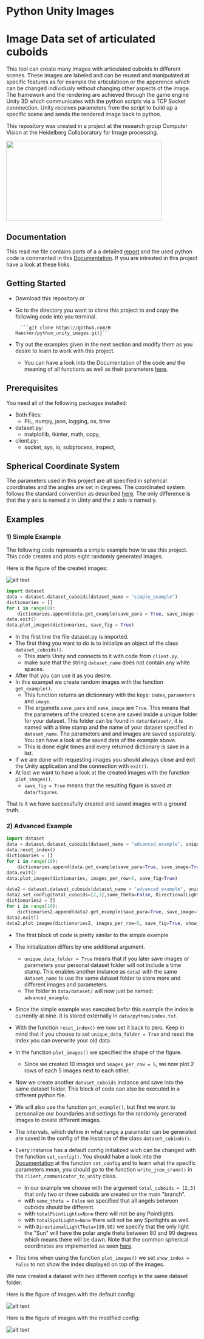 # Python Unity Images

# Image Data set of articulated cuboids
This tool can create many images with articulated cuboids in different scenes.
These images are labeled and can be reused and manipulated at specific features as for example the articulatioon or the apperence which can be changed individualy without changing other aspects of the image.
The framework and the rendering are achieved through the game engine Unity 3D which communicates with the python scripts via a TCP Socket connnection.
Unity receives parameters from the script to build up a specific scene and sends the rendered image back to python.

This repository was created in a project at the research group Computer Vision at the Heidelberg Collaboratory for Image processing.   


<img src="https://github.com/R-Haecker/python_unity_images/raw/master/data/dataset/examples_to_show/ex2.png" height="210" width="410">

## Documentation
This read me file contains parts of a a detailed [report](report.pdf)
and the used python code is commented in this [Documentation](https://python-unity-images.readthedocs.io/en/latest/). If you are intrested in this project have a look at these links.


## Getting Started
* Download this repository or
* Go to the directory you want to clone this project to and copy the following code into you terminal.

        ```git clone https://github.com/R-Haecker/python_unity_images.git}```

* Try out the examples given in the next section and modify them as you desire to learn to work with this project.
    * You can have a look into the Documentation of the code and the meaning of all functions as well as their parameters [here](https://python-unity-images.readthedocs.io/en/latest/).

## Prerequisites
You need all of the following packages installed:
* Both Files:
    * PIL, numpy, json, logging, os, time
* dataset.py:
    * matplotlib, tkinter, math, copy,
* client.py:
    * socket, sys, io, subprocess, inspect,

## Spherical Coordinate System
The parameters used in this project are all specified in spherical coordinates and the angles are set in degrees. The coordinated system follows the standard convention as described [here](https://en.wikipedia.org/wiki/Spherical_coordinate_system). The only difference is that the y axis is named z in Uinty and the z axis
is named y.


## Examples
### 1) Simple Example 
The following code represents a simple example how to use this project.
This code creates and plots eight randomly generated images. 

Here is the figure of the created images:

![alt text](https://github.com/R-Haecker/python_unity_images/raw/master/data/figures/fig_simple_example__from_index_0_to_index_7.png)


```python
import dataset
data = dataset.dataset_cuboids(dataset_name = "simple_example")
dictionaries = []
for i in range(8):
    dictionaries.append(data.get_example(save_para = True, save_image = True))
data.exit()
data.plot_images(dictionaries, save_fig = True)
```

* In the first line the file dataset.py is imported.
* The first thing you want to do is to initialize an object of the class ``dataset_cuboids()``.
    * This starts Unity and connects to it with code from ``client.py``. 
    * make sure that the string ``dataset_name`` does not contain any white spaces.
* After that you can use it as you desire. 
* In this exampel we create random images with the function ``get_example()``.
    * This function returns an dictionnary with the keys: ``index``, ``parameters`` and ``image``.
    * The argumets ``save_para`` and ``save_image`` are ``True``. This means that the parameters of the created scene are saved inside a unique folder for your dataset. This folder can be found in ``data/dataset/``, it is named with a time stamp and the name of your dataset specified in ``dataset_name``.
    The parameters and and images are saved separately. You can have a look at the saved data of the example above.
    * This is done eight times and every returned dictionary is save in a list.
* If we are done with requesting images you should always close and exit the Unity application and the connection with ``exit()``.
* At last we want to have a look at the created images with the function ``plot_images()``.
    * ``save_fig = True`` means that the resulting figure is saved at ``data/figures``.

That is it we have successfully created and saved images with a ground truth. 


### 2) Advanced Example

```python
import dataset
data = dataset.dataset_cuboids(dataset_name = "advanced_example", unique_data_folder = False)
data.reset_index()
dictionaries = []
for i in range(10):
    dictionaries.append(data.get_example(save_para=True, save_image=True))
data.exit()
data.plot_images(dictionaries, images_per_row=5, save_fig=True)

data2 = dataset.dataset_cuboids(dataset_name = "advanced_example", unique_data_folder = False)
data2.set_config(total_cuboids=[2,3],same_theta=False, DirectionalLightTheta=[80,90], totalPointLights=None, totalSpotLights=None)
dictionaries2 = []
for i in range(10):
    dictionaries2.append(data2.get_example(save_para=True, save_image=True))
data2.exit()
data2.plot_images(dictionaries2, images_per_row=5, save_fig=True, show_index=False)
```

* The first block of code is pretty similar to the simple example
* The initialization differs by one additional argument.
    * ``unique_data_folder = True`` means that if you later save images or parameters your personal dataset folder will not include a time stamp. This enables another instance as ``data2`` with the same ``dataset_name`` to use the same dataset folder to store more and different images and parameters.
    * The folder in ``data/dataset/`` will now just be named:  ``advanced_example``.
* Since the simple example was executed befor this example the index is currently at nine. It is stored externally in ``data/python/index.txt``.
* With the function ``reset_index()`` we now set it back to zero. Keep in mind that if you choose to set ``unique_data_folder = True`` and reset the index you can overwrite your old data.
* In the function ``plot_images()`` we specified the shape of the figure.
    * Since we created 10 images and ``images_per_row = 5``, we now plot 2 rows of each 5 images next to each other.

* Now we create another ``dataset_cuboids`` instance and save into the same dataset folder. This block of code can also be executed in a different python file. 
* We will also use the function ``get_example()``, but first we want to personalize our boundaries and settings for the randomly generated images to create different images.
* The intervals, which define in what range a parameter can be generated are saved in the config of the instance of the class ``dataset_cubiods()``.
* Every instance has a default config initialized wich can be changed with the function ``set_config()``. You should habe a look into the [Documentation](https://python-unity-images.readthedocs.io/en/latest/) at the function ``set_config`` and to learn what the specific parameters mean, you should go to the function ``write_json_crane()`` in the ``client_communicator_to_unity`` class.  
    * In our example we choose with the argument ``total_cuboids = [2,3]`` that only two or three cuboids are created on the main "branch".
    * with ``same_theta = False`` we specified that all angels between cuboids should be different.
    * with ``totalPointLights=None`` there will not be any Pointlights. 
    * with ``totalSpotLights=None`` there will not be any Spotlights as well.
    * with ``DirectionalLightTheta=[80,90]`` we specify that the only light the "Sun" will have the polar angle theta between 80 and 90 degrees which means there will be dawn. Note that the common spherical coordinates are implemented as seen [here](https://en.wikipedia.org/wiki/Spherical_coordinate_system).  
* This time when using the function ``plot_images()`` we set ``show_index = False`` to not show the index displayed on top of the images.

We now created a dataset with two different configs in the same dataset folder.

Here is the figure of images with the default config:

![alt text](https://github.com/R-Haecker/python_unity_images/raw/master/data/figures/fig_advanced_example__from_index_0_to_index_9.png "Plot of images with default config.")


Here is the figure of images with the modified config:

![alt text](https://github.com/R-Haecker/python_unity_images/raw/master/data/figures/fig_advanced_example__from_index_10_to_index_19.png "Plot of images with personal config")
